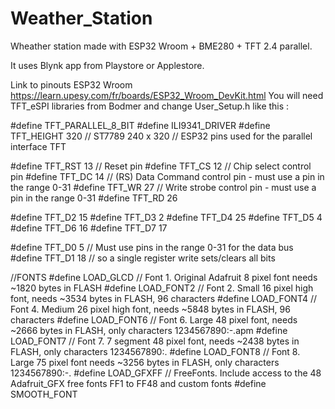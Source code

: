 # Weather_Station
Wheather station made with ESP32 Wroom + BME280 + TFT 2.4 parallel.

It uses Blynk app from Playstore or Applestore.

Link to pinouts ESP32 Wroom https://learn.upesy.com/fr/boards/ESP32_Wroom_DevKit.html
You will need TFT_eSPI libraries from Bodmer and change User_Setup.h like this :

#define TFT_PARALLEL_8_BIT
#define ILI9341_DRIVER
#define TFT_HEIGHT 320 // ST7789 240 x 320
// ESP32 pins used for the parallel interface TFT

#define TFT_RST  13  // Reset pin
#define TFT_CS   12  // Chip select control pin
#define TFT_DC   14  // (RS) Data Command control pin - must use a pin in the range 0-31
#define TFT_WR   27  // Write strobe control pin - must use a pin in the range 0-31
#define TFT_RD   26

#define TFT_D2   15
#define TFT_D3   2
#define TFT_D4   25
#define TFT_D5   4
#define TFT_D6   16
#define TFT_D7   17

#define TFT_D0   5  // Must use pins in the range 0-31 for the data bus
#define TFT_D1   18  // so a single register write sets/clears all bits

//FONTS
#define LOAD_GLCD   // Font 1. Original Adafruit 8 pixel font needs ~1820 bytes in FLASH
#define LOAD_FONT2  // Font 2. Small 16 pixel high font, needs ~3534 bytes in FLASH, 96 characters
#define LOAD_FONT4  // Font 4. Medium 26 pixel high font, needs ~5848 bytes in FLASH, 96 characters
#define LOAD_FONT6  // Font 6. Large 48 pixel font, needs ~2666 bytes in FLASH, only characters 1234567890:-.apm
#define LOAD_FONT7  // Font 7. 7 segment 48 pixel font, needs ~2438 bytes in FLASH, only characters 1234567890:.
#define LOAD_FONT8  // Font 8. Large 75 pixel font needs ~3256 bytes in FLASH, only characters 1234567890:-.
#define LOAD_GFXFF  // FreeFonts. Include access to the 48 Adafruit_GFX free fonts FF1 to FF48 and custom fonts
#define SMOOTH_FONT
